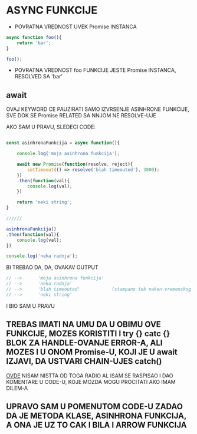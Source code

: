 # ASYNC FUNKCIJE

- POVRATNA VREDNOST UVEK Promise INSTANCA

```JAVASCRIPT
async function foo(){
    return 'bar';
}

foo();
```

- POVRATNA VREDNOST foo FUNKCIJE JESTE Promise INSTANCA, RESOLVED SA 'bar'

## await

OVAJ KEYWORD CE PAUZIRATI SAMO IZVRSENJE ASINHRONE FUNKCIJE, SVE DOK SE Promise RELATED SA NNJOM NE RESOLVE-UJE

AKO SAM U PRAVU, SLEDECI CODE:

```javascript

const asinhronaFunkcija = async function(){

    console.log('moja asinhrona funkcija');

    await new Promise(function(resolve, reject){
        setTimeout(() => resolve('blah timeouted'), 3800);
    })
    .then(function(val){
        console.log(val);
    })

    return 'neki string';
}

//////

asinhronaFunkcija()
.then(function(val){
    console.log(val);
})

console.log('neka radnja');


```

BI TREBAO DA, DA, OVAKAV OUTPUT

```javascript
// -->      'moja asinhrona funkcija'
// -->      'neka radnja'
// -->      'blah timeouted'            (stampano tek nakon vremenskog perioda)
// -->      'neki string'
```

I BIO SAM U PRAVU

## TREBAS IMATI NA UMU DA U OBIMU OVE FUNKCIJE, MOZES KORISTITI I try {} catc {} BLOK ZA HANDLE-OVANJE ERROR-A, ALI MOZES I U ONOM Promise-U, KOJI JE U await IZJAVI, DA USTVARI CHAIN-UJES catch()

[OVDE](https://github.com/Rade58/apis_trying_out_and_practicing/blob/master/FIREBASE%20AND%20AWS/FIREBASE%20I%20REACT%20%28KROZ%20PROJEKAT%29/PROJEKAT/8.%20KREIRANJE%20DocumentSnapshot-A.md#ucinicu-da-lifecycle-hook-componentdidmout-ustvari-bute-async-function) NISAM NISTTA OD TOGA RADIO AL ISAM SE RASPISAO I DAO KOMENTARE U CODE-U, KOJE MOZDA MOGU PROCITATI AKO IMAM DILEM-A

## UPRAVO SAM U POMENUTOM CODE-U ZADAO DA JE METODA KLASE, ASINHRONA FUNKCIJA, A ONA JE UZ TO CAK I BILA I ARROW FUNKCIJA